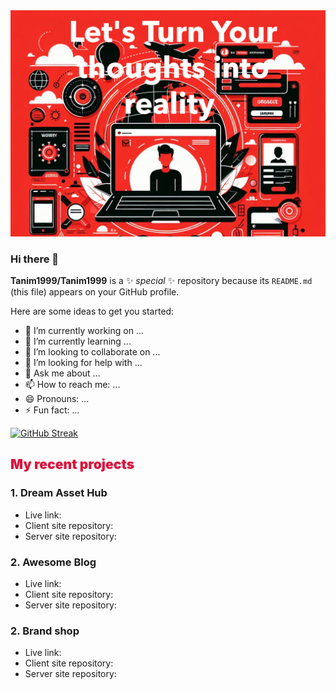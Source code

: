 <img src="./resources/design a cover pic for web developer in red and black theme.png">



### Hi there 👋


**Tanim1999/Tanim1999** is a ✨ _special_ ✨ repository because its `README.md` (this file) appears on your GitHub profile.

Here are some ideas to get you started:

- 🔭 I’m currently working on ...
- 🌱 I’m currently learning ...
- 👯 I’m looking to collaborate on ...
- 🤔 I’m looking for help with ...
- 💬 Ask me about ...
- 📫 How to reach me: ...
- 😄 Pronouns: ...
- ⚡ Fun fact: ...

[![GitHub Streak](https://github-readme-streak-stats.herokuapp.com?user=Tanim1999&theme=monokai)](https://git.io/streak-stats)

## <h2 style="color: crimson; font-weight:900">My recent projects</h2>
### 1. Dream Asset Hub
  - Live link:
  - Client site repository:
  - Server site repository:
### 2. Awesome Blog
  - Live link:
  - Client site repository:
  - Server site repository:
### 2. Brand shop
  - Live link:
  - Client site repository:
  - Server site repository: